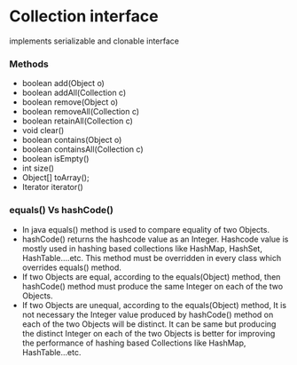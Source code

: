 # Collection interface

implements serializable and clonable interface

### Methods

- boolean add(Object o)
- boolean addAll(Collection c)
- boolean remove(Object o)
- boolean removeAll(Collection c)
- boolean retainAll(Collection c)
- void clear()
- boolean contains(Object o)
- boolean containsAll(Collection c)
- boolean isEmpty()
- int size()
- Object[] toArray();
- Iterator iterator()

### equals() Vs hashCode()

- In java equals() method is used to compare equality of two Objects.
- hashCode() returns the hashcode value as an Integer. Hashcode value is mostly used in hashing based collections like HashMap, HashSet, HashTable….etc. This method must be overridden in every class which overrides equals() method.
- If two Objects are equal, according to the equals(Object) method, then hashCode() method must produce the same Integer on each of the two Objects.
- If two Objects are unequal, according to the equals(Object) method, It is not necessary the Integer value produced by hashCode() method on each of the two Objects will be distinct. It can be same but producing the distinct Integer on each of the two Objects is better for improving the performance of hashing based Collections like HashMap, HashTable…etc.
